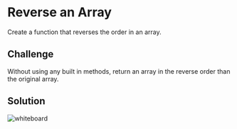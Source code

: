 # Reverse an Array
Create a function that reverses the order in an array.

## Challenge
Without using any built in methods, return an array in the reverse order than the original array.

## Solution
![whiteboard](../assets/philk-reverse-array.JPG)